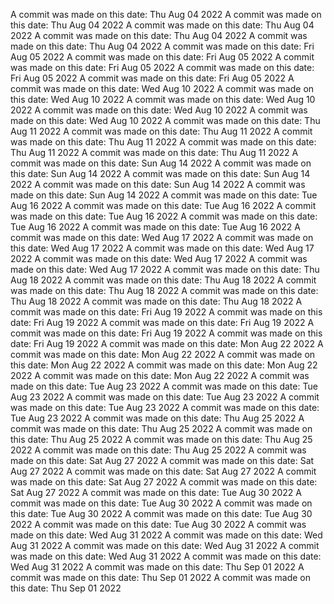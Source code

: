 A commit was made on this date: Thu Aug 04 2022
A commit was made on this date: Thu Aug 04 2022
A commit was made on this date: Thu Aug 04 2022
A commit was made on this date: Thu Aug 04 2022
A commit was made on this date: Thu Aug 04 2022
A commit was made on this date: Fri Aug 05 2022
A commit was made on this date: Fri Aug 05 2022
A commit was made on this date: Fri Aug 05 2022
A commit was made on this date: Fri Aug 05 2022
A commit was made on this date: Fri Aug 05 2022
A commit was made on this date: Wed Aug 10 2022
A commit was made on this date: Wed Aug 10 2022
A commit was made on this date: Wed Aug 10 2022
A commit was made on this date: Wed Aug 10 2022
A commit was made on this date: Wed Aug 10 2022
A commit was made on this date: Thu Aug 11 2022
A commit was made on this date: Thu Aug 11 2022
A commit was made on this date: Thu Aug 11 2022
A commit was made on this date: Thu Aug 11 2022
A commit was made on this date: Thu Aug 11 2022
A commit was made on this date: Sun Aug 14 2022
A commit was made on this date: Sun Aug 14 2022
A commit was made on this date: Sun Aug 14 2022
A commit was made on this date: Sun Aug 14 2022
A commit was made on this date: Sun Aug 14 2022
A commit was made on this date: Tue Aug 16 2022
A commit was made on this date: Tue Aug 16 2022
A commit was made on this date: Tue Aug 16 2022
A commit was made on this date: Tue Aug 16 2022
A commit was made on this date: Tue Aug 16 2022
A commit was made on this date: Wed Aug 17 2022
A commit was made on this date: Wed Aug 17 2022
A commit was made on this date: Wed Aug 17 2022
A commit was made on this date: Wed Aug 17 2022
A commit was made on this date: Wed Aug 17 2022
A commit was made on this date: Thu Aug 18 2022
A commit was made on this date: Thu Aug 18 2022
A commit was made on this date: Thu Aug 18 2022
A commit was made on this date: Thu Aug 18 2022
A commit was made on this date: Thu Aug 18 2022
A commit was made on this date: Fri Aug 19 2022
A commit was made on this date: Fri Aug 19 2022
A commit was made on this date: Fri Aug 19 2022
A commit was made on this date: Fri Aug 19 2022
A commit was made on this date: Fri Aug 19 2022
A commit was made on this date: Mon Aug 22 2022
A commit was made on this date: Mon Aug 22 2022
A commit was made on this date: Mon Aug 22 2022
A commit was made on this date: Mon Aug 22 2022
A commit was made on this date: Mon Aug 22 2022
A commit was made on this date: Tue Aug 23 2022
A commit was made on this date: Tue Aug 23 2022
A commit was made on this date: Tue Aug 23 2022
A commit was made on this date: Tue Aug 23 2022
A commit was made on this date: Tue Aug 23 2022
A commit was made on this date: Thu Aug 25 2022
A commit was made on this date: Thu Aug 25 2022
A commit was made on this date: Thu Aug 25 2022
A commit was made on this date: Thu Aug 25 2022
A commit was made on this date: Thu Aug 25 2022
A commit was made on this date: Sat Aug 27 2022
A commit was made on this date: Sat Aug 27 2022
A commit was made on this date: Sat Aug 27 2022
A commit was made on this date: Sat Aug 27 2022
A commit was made on this date: Sat Aug 27 2022
A commit was made on this date: Tue Aug 30 2022
A commit was made on this date: Tue Aug 30 2022
A commit was made on this date: Tue Aug 30 2022
A commit was made on this date: Tue Aug 30 2022
A commit was made on this date: Tue Aug 30 2022
A commit was made on this date: Wed Aug 31 2022
A commit was made on this date: Wed Aug 31 2022
A commit was made on this date: Wed Aug 31 2022
A commit was made on this date: Wed Aug 31 2022
A commit was made on this date: Wed Aug 31 2022
A commit was made on this date: Thu Sep 01 2022
A commit was made on this date: Thu Sep 01 2022
A commit was made on this date: Thu Sep 01 2022
